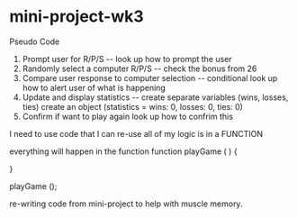 # mini-project-wk3
Pseudo Code
 1. Prompt user for R/P/S -- look up how to prompt the user
 2. Randomly select a computer R/P/S -- check the bonus from 26
 3. Compare user response to computer selection -- conditional
    look up how to alert user of what is happening
 4. Update and display statistics -- 
    create separate variables (wins, losses, ties)
    create an object (statistics = wins: 0, losses: 0, ties: 0)
 5. Confirm if want to play again
    look up how to confrim this

 I need to use code that I can re-use
    all of my logic is in a FUNCTION

everything will happen in the function
function playGame ( ) {

}

playGame ();

re-writing code from mini-project to help with muscle memory.